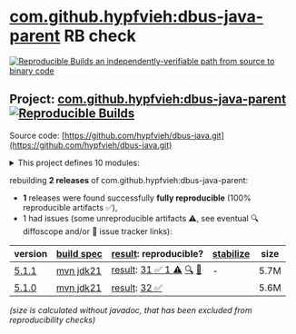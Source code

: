 [com.github.hypfvieh:dbus-java-parent](https://central.sonatype.com/artifact/com.github.hypfvieh/dbus-java-parent/versions) RB check
=======

[![Reproducible Builds](https://reproducible-builds.org/images/logos/rb.svg) an independently-verifiable path from source to binary code](https://reproducible-builds.org/)

## Project: [com.github.hypfvieh:dbus-java-parent](https://central.sonatype.com/artifact/com.github.hypfvieh/dbus-java-parent/versions) [![Reproducible Builds](https://img.shields.io/endpoint?url=https://raw.githubusercontent.com/jvm-repo-rebuild/reproducible-central/master/content/com/github/hypfvieh/dbus-java/badge.json)](https://github.com/jvm-repo-rebuild/reproducible-central/blob/master/content/com/github/hypfvieh/dbus-java/README.md)

Source code: [https://github.com/hypfvieh/dbus-java.git](https://github.com/hypfvieh/dbus-java.git)

<details><summary>This project defines 10 modules:</summary>

* [com.github.hypfvieh:dbus-java-bom](https://central.sonatype.com/artifact/com.github.hypfvieh/dbus-java-bom/overview)
* [com.github.hypfvieh:dbus-java-core](https://central.sonatype.com/artifact/com.github.hypfvieh/dbus-java-core/overview)
* [com.github.hypfvieh:dbus-java-osgi](https://central.sonatype.com/artifact/com.github.hypfvieh/dbus-java-osgi/overview)
* [com.github.hypfvieh:dbus-java-parent](https://central.sonatype.com/artifact/com.github.hypfvieh/dbus-java-parent/overview)
* [com.github.hypfvieh:dbus-java-tests](https://central.sonatype.com/artifact/com.github.hypfvieh/dbus-java-tests/overview)
* [com.github.hypfvieh:dbus-java-transport-jnr-unixsocket](https://central.sonatype.com/artifact/com.github.hypfvieh/dbus-java-transport-jnr-unixsocket/overview)
* [com.github.hypfvieh:dbus-java-transport-junixsocket](https://central.sonatype.com/artifact/com.github.hypfvieh/dbus-java-transport-junixsocket/overview)
* [com.github.hypfvieh:dbus-java-transport-native-unixsocket](https://central.sonatype.com/artifact/com.github.hypfvieh/dbus-java-transport-native-unixsocket/overview)
* [com.github.hypfvieh:dbus-java-transport-tcp](https://central.sonatype.com/artifact/com.github.hypfvieh/dbus-java-transport-tcp/overview)
* [com.github.hypfvieh:dbus-java-utils](https://central.sonatype.com/artifact/com.github.hypfvieh/dbus-java-utils/overview)
</details>

rebuilding **2 releases** of com.github.hypfvieh:dbus-java-parent:
- **1** releases were found successfully **fully reproducible** (100% reproducible artifacts :white_check_mark:),
- 1 had issues (some unreproducible artifacts :warning:, see eventual :mag: diffoscope and/or :memo: issue tracker links):

| version | [build spec](/BUILDSPEC.md) | [result](https://reproducible-builds.org/docs/jvm/): reproducible? | [stabilize](https://github.com/google/oss-rebuild/blob/main/cmd/stabilize/README.md) | size |
| -- | --------- | ------ | ------ | -- |
| [5.1.1](https://central.sonatype.com/artifact/com.github.hypfvieh/dbus-java-parent/5.1.1/pom) | [mvn jdk21](dbus-java-core-5.1.1.buildspec) | [result](dbus-java-parent-5.1.1.buildinfo): [31 :white_check_mark:  1 :warning:](dbus-java-parent-5.1.1.buildcompare) [:mag:](dbus-java-parent-5.1.1.diffoscope) [:memo:](https://github.com/hypfvieh/dbus-java/pull/279) | - | 5.7M |
| [5.1.0](https://central.sonatype.com/artifact/com.github.hypfvieh/dbus-java-parent/5.1.0/pom) | [mvn jdk21](dbus-java-core-5.1.0.buildspec) | [result](dbus-java-parent-5.1.0.buildinfo): [32 :white_check_mark: ](dbus-java-parent-5.1.0.buildcompare) | | 5.6M |

<i>(size is calculated without javadoc, that has been excluded from reproducibility checks)</i>
